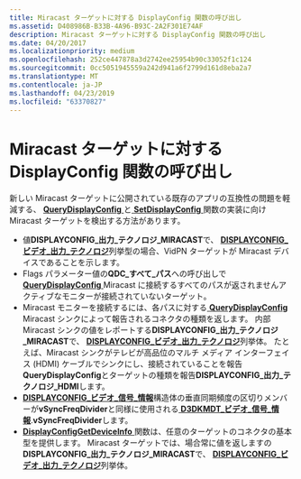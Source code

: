 ```yaml
---
title: Miracast ターゲットに対する DisplayConfig 関数の呼び出し
ms.assetid: D408986B-B33B-4A96-B93C-2A2F301E74AF
description: Miracast ターゲットに対する DisplayConfig 関数の呼び出し
ms.date: 04/20/2017
ms.localizationpriority: medium
ms.openlocfilehash: 252ce447878a3d2742ee25954b90c33052f1c124
ms.sourcegitcommit: 0cc5051945559a242d941a6f2799d161d8eba2a7
ms.translationtype: MT
ms.contentlocale: ja-JP
ms.lasthandoff: 04/23/2019
ms.locfileid: "63370827"
---
```

# <a name="calling-displayconfig-functions-for-a-miracast-target"></a>Miracast ターゲットに対する DisplayConfig 関数の呼び出し


新しい Miracast ターゲットに公開されている既存のアプリの互換性の問題を軽減する、 [ **QueryDisplayConfig** ](https://msdn.microsoft.com/library/windows/hardware/ff569215)と[ **SetDisplayConfig** ](https://msdn.microsoft.com/library/windows/hardware/ff569533)関数の実装に向け Miracast ターゲットを検出する方法があります。

-   値**DISPLAYCONFIG\_出力\_テクノロジ\_MIRACAST**で、 [ **DISPLAYCONFIG\_ビデオ\_出力\_テクノロジ**](https://msdn.microsoft.com/library/windows/hardware/ff554003)列挙型の場合、VidPN ターゲットが Miracast デバイスであることを示します。
-   Flags パラメーター値の**QDC\_すべて\_パス**への呼び出しで[ **QueryDisplayConfig** ](https://msdn.microsoft.com/library/windows/hardware/ff569215) Miracast に接続するすべてのパスが返されませんアクティブなモニターが接続されていないターゲット。
-   Miracast モニターを接続するには、各パスに対する[ **QueryDisplayConfig** ](https://msdn.microsoft.com/library/windows/hardware/ff569215) Miracast シンクによって報告されるコネクタの種類を返します。 内部 Miracast シンクの値をレポートする**DISPLAYCONFIG\_出力\_テクノロジ\_MIRACAST**で、 [ **DISPLAYCONFIG\_ビデオ\_出力\_テクノロジ**](https://msdn.microsoft.com/library/windows/hardware/ff554003)列挙体。 たとえば、Miracast シンクがテレビが高品位のマルチ メディア インターフェイス (HDMI) ケーブルでシンクにし、接続されていることを報告**QueryDisplayConfig**とターゲットの種類を報告**DISPLAYCONFIG\_出力\_テクノロジ\_HDMI**します。
-   [ **DISPLAYCONFIG\_ビデオ\_信号\_情報**](https://msdn.microsoft.com/library/windows/hardware/ff554007)構造体の垂直同期頻度の区切りメンバーが**vSyncFreqDivider**と同様に使用される[ **D3DKMDT\_ビデオ\_信号\_情報**](https://msdn.microsoft.com/library/windows/hardware/ff546625).**vSyncFreqDivider**します。
-   [ **DisplayConfigGetDeviceInfo** ](https://msdn.microsoft.com/library/windows/hardware/ff553903)関数は、任意のターゲットのコネクタの基本型を提供します。 Miracast ターゲットでは、場合常に値を返しますの**DISPLAYCONFIG\_出力\_テクノロジ\_MIRACAST**で、 [ **DISPLAYCONFIG\_ビデオ\_出力\_テクノロジ**](https://msdn.microsoft.com/library/windows/hardware/ff554003)列挙体。

 

 





